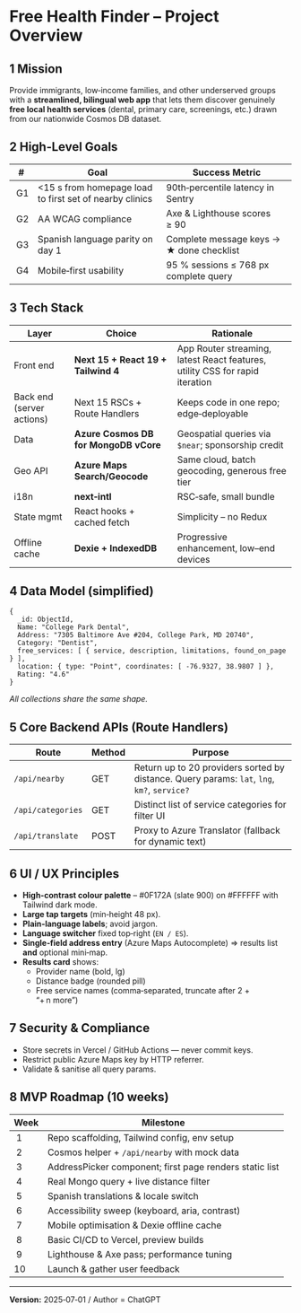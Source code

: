 # Free Health Finder – Project Overview

## 1 Mission
Provide immigrants, low‑income families, and other underserved groups with a **streamlined, bilingual web app** that lets them discover genuinely **free local health services** (dental, primary care, screenings, etc.) drawn from our nationwide Cosmos DB dataset.

## 2 High‑Level Goals
| # | Goal | Success Metric |
|---|------|----------------|
| G1 | <15 s from homepage load to first set of nearby clinics | 90th‑percentile latency in Sentry |
| G2 | AA WCAG compliance | Axe & Lighthouse scores ≥ 90 |
| G3 | Spanish language parity on day 1 | Complete message keys → ★ done checklist |
| G4 | Mobile‑first usability | 95 % sessions ≤ 768 px complete query |

## 3 Tech Stack
| Layer | Choice | Rationale |
|-------|--------|-----------|
| Front end | **Next 15 + React 19 + Tailwind 4** | App Router streaming, latest React features, utility CSS for rapid iteration |
| Back end (server actions) | Next 15 RSCs + Route Handlers | Keeps code in one repo; edge‑deployable |
| Data | **Azure Cosmos DB for MongoDB vCore** | Geospatial queries via `$near`; sponsorship credit |
| Geo API | **Azure Maps Search/Geocode** | Same cloud, batch geocoding, generous free tier |
| i18n | **next‑intl** | RSC‑safe, small bundle |
| State mgmt | React hooks + cached fetch | Simplicity – no Redux |
| Offline cache | **Dexie + IndexedDB** | Progressive enhancement, low–end devices |

## 4 Data Model (simplified)
```jsonc
{
  _id: ObjectId,
  Name: "College Park Dental",
  Address: "7305 Baltimore Ave #204, College Park, MD 20740",
  Category: "Dentist",
  free_services: [ { service, description, limitations, found_on_page } ],
  location: { type: "Point", coordinates: [ -76.9327, 38.9807 ] },
  Rating: "4.6"
}
```
*All collections share the same shape.*

## 5 Core Backend APIs (Route Handlers)
| Route | Method | Purpose |
|-------|--------|---------|
| `/api/nearby` | GET | Return up to 20 providers sorted by distance. Query params: `lat`, `lng`, `km?`, `service?` |
| `/api/categories` | GET | Distinct list of service categories for filter UI |
| `/api/translate` | POST | Proxy to Azure Translator (fallback for dynamic text) |

## 6 UI / UX Principles
* **High‑contrast colour palette** – #0F172A (slate 900) on #FFFFFF with Tailwind dark mode.
* **Large tap targets** (min‑height 48 px).
* **Plain‑language labels**; avoid jargon.
* **Language switcher** fixed top‑right (`EN / ES`).
* **Single‑field address entry** (Azure Maps Autocomplete) ⇒ results list **and** optional mini‑map.
* **Results card** shows:
  * Provider name (bold, lg)
  * Distance badge (rounded pill)
  * Free service names (comma‑separated, truncate after 2 + “+ n more”)

## 7 Security & Compliance
* Store secrets in Vercel / GitHub Actions — never commit keys.
* Restrict public Azure Maps key by HTTP referrer.
* Validate & sanitise all query params.

## 8 MVP Roadmap (10 weeks)
| Week | Milestone |
|------|-----------|
| 1 | Repo scaffolding, Tailwind config, env setup |
| 2 | Cosmos helper + `/api/nearby` with mock data |
| 3 | AddressPicker component; first page renders static list |
| 4 | Real Mongo query + live distance filter |
| 5 | Spanish translations & locale switch |
| 6 | Accessibility sweep (keyboard, aria, contrast) |
| 7 | Mobile optimisation & Dexie offline cache |
| 8 | Basic CI/CD to Vercel, preview builds |
| 9 | Lighthouse & Axe pass; performance tuning |
| 10 | Launch & gather user feedback |

---
**Version:** 2025‑07‑01 / Author = ChatGPT

